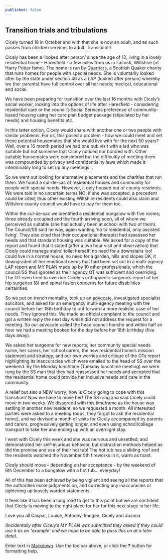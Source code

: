 ```yaml
---
published: false
---
```


## Transition trials and tribulations

Cicely turned 18 in October and with that she is now an adult, and as such passes from children services to adult. Transition!!!

Cicely has been a ‘looked after person’ since the age of 12,  living in a lovely residential home – Haresfield - a few miles from us in Lacock, Wiltshire (of Harry Potter fame). The home is run by [Quarriers](http://www.quarriers.org.uk  "Quarriers"), a Scottish Quaker charity that runs homes for people with special needs. She is voluntarily looked after by the state under section 40 as a LAP (looked after person) whereby we (her parents) have full control over all her needs; medical, educational and social.

We have been preparing for transition over the last 16 months with Cicely’s social worker, looking into the options of life after Haresfield - considering residential care or the council’s Social Services preference of community-based housing using her care plan budget package (stipulated by her needs) and housing benefits etc.  

In this latter option, Cicely would share with another one or two people with similar problems. For us, this posed a problem - how we could meet and vet these potential housemates that she would live with for the next 50 years? Well, over a 16 month period we had one pub visit with a lad who was suitable but not someone that Cicely noticed nor bonded with. Other suitable housemates were considered but the difficultly of meeting them was compounded by privacy and confidentiality laws which made it interminably long to set up any meetings…

So we went out looking for alternative placements and the charities that run them.  We found a cul-de-sac of residential houses and community for people with special needs.  However, it only housed out of county residents. We were told in no uncertain terms NO; if she was accepted, a precedent could be cited, thus other existing Wiltshire residents could also claim and Wiltshire county council would have to pay for them too. 

Within the cul-de-sac we identified a residential bungalow with five rooms; three already occupied and the fourth arriving soon, all of whom we perceived as suitable (she had actually been at school with two of them).  The Council/SS said no way, again wanting ‘no to residential, only assisted living’.  They also cited that their occupational therapist had assessed her needs and that standard housing was suitable.   We asked for a copy of the report and found that it stated (after a two hour visit and observation) that Cicely could manage stairs! toilet herself! no need for a downstairs loo! could live in a normal house, no need for a garden, hills and slopes OK, it downgraded all her emotional needs that had been set out in a multi-agency LAP report and MY PLAN made up by 10 other professionals, which the council/SS thus ignored as their agency OT was sufficient and overriding. The OT even tried to override Cicely's orthopaedic surgeon’s report of her hip surgeries (8) and spinal fusion concerns for future disabilities certainties.

So we put on trench mentality, took up an [advocate](https://www.nyas.net "NYAS"), investigated specialist solicitors, and asked for an emergency multi-agency meeting with the council before her 18th birthday to put forward a more realistic case of her needs.  They ignored this. We made an official complaint to the council and got a written reply the next day which did not address the request for a meeting. So our advocate called the head council honcho and within half an hour we had a meeting booked for the day before her 18th birthday (five days away). 

We asked her surgeons for new reports, her community special needs nurse, her carers, her school carers, the new residential home’s mission statement and strategy, and our own worries and critique of the OTs report highlighting its inaccuracies which were emailed to the head of SS over the weekend. By the Monday lunchtime (Tuesday lunchtime meeting) we were rung by the SS man that they had reassessed her needs and accepted that the residential home could provide her inclusive needs and care in the community.

A relief but also a NEW worry; how is Cicely going to cope with this transition? Now we have to move her! The SS rang and said Cicely could move in two weeks.  We disagreed with this timeframe as the house was settling in another new resident, so we requested a month. All interested parties were asked to a meeting (oops, they forgot to ask the residential home), and we devised a month of visits for Cicely accompanied by parents and carers, progressively getting longer, and even using school/college transport to take her and ending up with an overnight stay.

I went with Cicely this week and she was nervous and unsettled, and demonstrated her self-injurious behavior, but distraction methods helped as did the promise and use of their hot tub! The hot tub has a sliding roof and the residents watched the November 5th fireworks in it, warm as toast.

Cicely should move - depending on her acceptance - by the weekend of 6th December to a bungalow with a hot tub….everyday! 

All of this has been achieved by being vigilant and seeing all the reports that the authorities make judgments on, and correcting any inaccuracies or tightening up loosely worded statements.

It feels like it has been a long road to get to this point but we are confident that Cicely is moving to the right place for her for this next stage in her life.

Love you all
Caspar, Louise, Anthony, Imogen, Cicely and Joanna


_(Incidentally after Cicely’s MY PLAN was submitted they asked if they could use it as an 'example' and we hope to be able to pass this on at a later date)._ 


Enter text in [Markdown](http://daringfireball.net/projects/markdown/). Use the toolbar above, or click the **?** button for formatting help.
